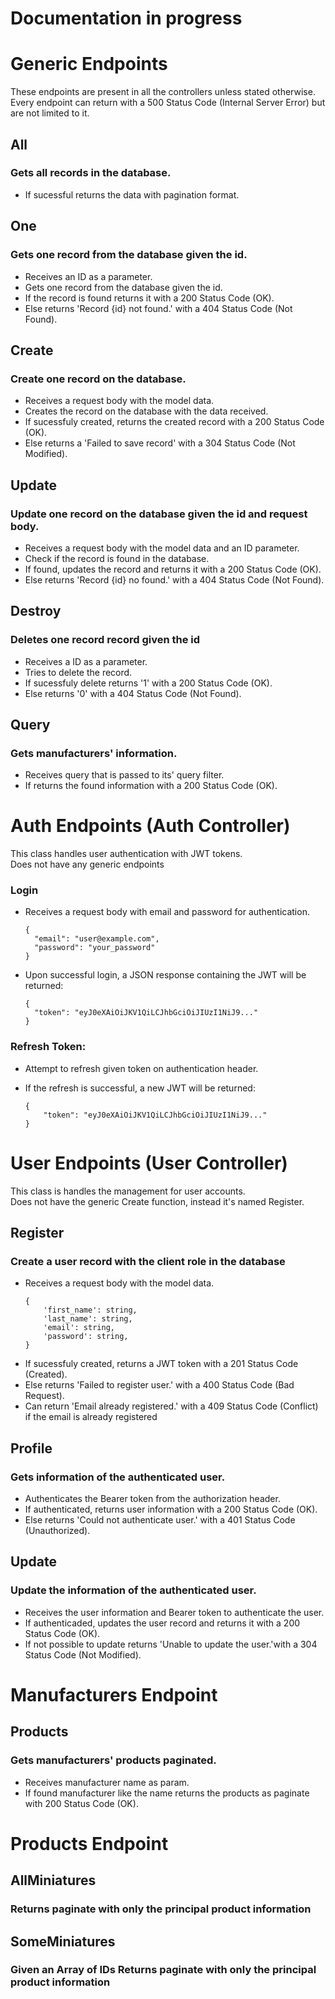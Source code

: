 # Documentation in progress

# Generic Endpoints

These endpoints are present in all the controllers unless stated otherwise.
<br/>
Every endpoint can return with a 500 Status Code (Internal Server Error) but are not limited to it.

## All

### Gets all records in the database.

-   If sucessful returns the data with pagination format.

## One

### Gets one record from the database given the id.

-   Receives an ID as a parameter.
-   Gets one record from the database given the id.
-   If the record is found returns it with a 200 Status Code (OK).
-   Else returns 'Record {id} not found.' with a 404 Status Code (Not Found).

## Create

### Create one record on the database.

-   Receives a request body with the model data.
-   Creates the record on the database with the data received.
-   If sucessfuly created, returns the created record with a 200 Status Code (OK).
-   Else returns a 'Failed to save record' with a 304 Status Code (Not Modified).

## Update

### Update one record on the database given the id and request body.

-   Receives a request body with the model data and an ID parameter.
-   Check if the record is found in the database.
-   If found, updates the record and returns it with a 200 Status Code (OK).
-   Else returns 'Record {id} no found.' with a 404 Status Code (Not Found).

## Destroy

### Deletes one record record given the id

-   Receives a ID as a parameter.
-   Tries to delete the record.
-   If sucessfuly delete returns '1' with a 200 Status Code (OK).
-   Else returns '0' with a 404 Status Code (Not Found).

## Query

### Gets manufacturers' information.

-   Receives query that is passed to its' query filter.
-   If returns the found information with a 200 Status Code (OK).

# Auth Endpoints (Auth Controller)

This class handles user authentication with JWT tokens. <br/>
Does not have any generic endpoints

### Login

-   Receives a request body with email and password for authentication.

    ```
    {
      "email": "user@example.com",
      "password": "your_password"
    }
    ```

-   Upon successful login, a JSON response containing the JWT will be returned:

    ```
    {
      "token": "eyJ0eXAiOiJKV1QiLCJhbGciOiJIUzI1NiJ9..."
    }
    ```

### Refresh Token:

-   Attempt to refresh given token on authentication header.
-   If the refresh is successful, a new JWT will be returned:

    ```
    {
    	"token": "eyJ0eXAiOiJKV1QiLCJhbGciOiJIUzI1NiJ9..."
    }
    ```

# User Endpoints (User Controller)

This class is handles the management for user accounts. <br/>
Does not have the generic Create function, instead it's named Register.

## Register

### Create a user record with the client role in the database

-   Receives a request body with the model data.
    ```
    {
    	'first_name': string,
    	'last_name': string,
    	'email': string,
    	'password': string,
    }
    ```
-   If sucessfuly created, returns a JWT token with a 201 Status Code (Created).
-   Else returns 'Failed to register user.' with a 400 Status Code (Bad Request).
-   Can return 'Email already registered.' with a 409 Status Code (Conflict) if the email is already registered

## Profile

### Gets information of the authenticated user.

-   Authenticates the Bearer token from the authorization header.
-   If authenticated, returns user information with a 200 Status Code (OK).
-   Else returns 'Could not authenticate user.' with a 401 Status Code (Unauthorized).

## Update

### Update the information of the authenticated user.

-   Receives the user information and Bearer token to authenticate the user.
-   If authenticaded, updates the user record and returns it with a 200 Status Code (OK).
-   If not possible to update returns 'Unable to update the user.'with a 304 Status Code (Not Modified).

# Manufacturers Endpoint

## Products

### Gets manufacturers' products paginated.

-   Receives manufacturer name as param.
-   If found manufacturer like the name returns the products as paginate with 200 Status Code (OK).

# Products Endpoint

## AllMiniatures

### Returns paginate with only the principal product information

## SomeMiniatures

### Given an Array of IDs Returns paginate with only the principal product information
